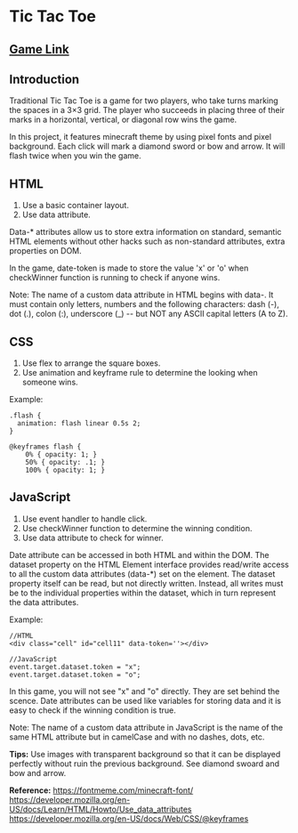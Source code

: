 # Tic Tac Toe

## [Game Link](https://irenema2018.github.io/project1-tictactoe/)

## Introduction 
Traditional Tic Tac Toe is a game for two players, who take turns marking the spaces in a 3×3 grid. The player who succeeds in placing three of their marks in a horizontal, vertical, or diagonal row wins the game. 

In this project, it features minecraft theme by using pixel fonts and pixel background. Each click will mark a diamond sword or bow and arrow. It will flash twice when you win the game.

## HTML
1. Use a basic container layout.
2. Use data attribute. 

Data-* attributes allow us to store extra information on standard, semantic HTML elements without other hacks such as non-standard attributes, extra properties on DOM.

In the game, date-token is made to store the value 'x' or 'o' when checkWinner function is running to check if anyone wins.

Note: The name of a custom data attribute in HTML begins with data-. It must contain only letters, numbers and the following characters: dash (-), dot (.), colon (:), underscore (_) -- but NOT any ASCII capital letters (A to Z).


## CSS
1. Use flex to arrange the square boxes.
2. Use animation and keyframe rule to determine the looking when someone wins.

Example: 

```
.flash {
  animation: flash linear 0.5s 2;
}

@keyframes flash {
	0% { opacity: 1; } 
	50% { opacity: .1; } 
	100% { opacity: 1; }
```

## JavaScript
1. Use event handler to handle click.
2. Use checkWinner function to determine the winning condition.
3. Use data attribute to check for winner.

Date attribute can be accessed in both HTML and within the DOM. The dataset property on the HTML Element interface provides read/write access to all the custom data attributes (data-*) set on the element.  The dataset property itself can be read, but not directly written.  Instead, all writes must be to the individual properties within the dataset, which in turn represent the data attributes. 

Example:
```
//HTML
<div class="cell" id="cell11" data-token=''></div>

//JavaScript
event.target.dataset.token = "x";
event.target.dataset.token = "o";

```

In this game, you will not see "x" and "o" directly. They are set behind the scence. Date attributes can be used like variables for storing data and it is easy to check if the winning condition is true.

Note: The name of a custom data attribute in JavaScript is the name of the same HTML attribute but in camelCase and with no dashes, dots, etc.

**Tips:**
Use images with transparent background so that it can be displayed perfectly without ruin the previous background. See diamond swoard and bow and arrow. 

**Reference:** 
https://fontmeme.com/minecraft-font/
https://developer.mozilla.org/en-US/docs/Learn/HTML/Howto/Use_data_attributes
https://developer.mozilla.org/en-US/docs/Web/CSS/@keyframes
